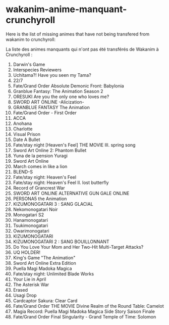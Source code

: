 ﻿# wakanim-anime-manquant-crunchyroll

  
  
Here is the list of missing animes that have not being transfered from wakanim to crunchyroll:

La liste des animes manquants qui n'ont pas été transférés de Wakanim à Crunchyroll :

1. Darwin's Game
2. Interspecies Reviewers
3. Uchitama?! Have you seen my Tama?
4. 22/7
5. Fate/Grand Order Absolute Demonic Front: Babylonia
6. Granblue Fantasy: The Animation Season 2
7. ORESUKI Are you the only one who loves me?
8. SWORD ART ONLINE -Alicization-
9. GRANBLUE FANTASY The Animation
10. Fate/Grand Order - First Order
11. ACCA
12. Anohana
13. Charlotte
14. Visual Prison
15. Date A Bullet
16. Fate/stay night [Heaven's Feel] THE MOVIE III. spring song
17. Sword Art Online 2: Phantom Bullet
18. Yuna de la pension Yuragi
19. Sword Art Online
20. March comes in like a lion
21. BLEND-S
22. Fate/stay night: Heaven's Feel
23. Fate/stay night: Heaven's Feel II. lost butterfly
24. Record of Grancrest War
25. SWORD ART ONLINE ALTERNATIVE GUN GALE ONLINE
26. PERSONA5 the Animation
27. KIZUMONOGATARI 3 : SANG GLACIAL
28. Nekomonogatari Noir
29. Monogatari S2
30. Hanamonogatari
31. Tsukimonogatari
32. Owarimonogatari
33. KIZUMONOGATARI
34. KIZUMONOGATARI 2 : SANG BOUILLONNANT
35. Do You Love Your Mom and Her Two-Hit Multi-Target Attacks?
36. UQ HOLDER!
37. King's Game "The Animation"
38. Sword Art Online Extra Edition
39. Puella Magi Madoka Magica
40. Fate/stay night: Unlimited Blade Works
41. Your Lie in April
42. The Asterisk War
43. Erased
44. Usagi Drop
45. Cardcaptor Sakura: Clear Card
46. Fate/Grand Order THE MOVIE Divine Realm of the Round Table: Camelot
47. Magia Record: Puella Magi Madoka Magica Side Story Saison Finale
48. Fate/Grand Order Final Singularity - Grand Temple of Time: Solomon
